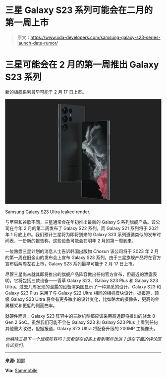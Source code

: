 # 三星 Galaxy S23 系列可能会在二月的第一周上市

> 原文：<https://www.xda-developers.com/samsung-galaxy-s23-series-launch-date-rumor/>

# 三星可能会在 2 月的第一周推出 Galaxy S23 系列

新的旗舰系列最早可能于 2 月 17 日上市。

 <picture>![Leaked render of the Galaxy S23 Ultraon gray background.](img/eef2e7060140d93dcb61624b0fbb0cc6.png)</picture> 

Samsung Galaxy S23 Ultra leaked render.

与苹果和谷歌不同，三星通常会在年初推出最新的 Galaxy S 系列旗舰产品。该公司在今年 2 月的第二周发布了 Galaxy S22 系列，而 Galaxy S21 系列将于 2021 年 1 月底上市。我们预计三星将为即将到来的 Galaxy S23 系列遵循类似的发布时间表，一份新的报告称，这些设备可能会在明年 2 月的第一周到来。

一位熟悉三星计划的消息人士告诉韩国出版物 *Chosun* 该公司将于 2023 年 2 月的第一周在旧金山的发布会上宣布 Galaxy S23 系列。由于三星旗舰产品将在官方宣布后两周左右上市，Galaxy S23 系列最早可能于 2 月 17 日上市。

尽管三星尚未就其即将推出的旗舰产品阵容做出任何官方宣布，但最近的泄露表明，它将包括三款设备——香草 Galaxy S23、Galaxy S23 Plus 和 Galaxy S23 Ultra。过去几周发现的泄露的设备渲染图显示了一种熟悉的设计，Galaxy S23 和 Galaxy S23 Plus 采用了与 Galaxy S22 Ultra 相同的相机模块设计。据报道，顶级 Galaxy S23 Ultra 将会有更多微小的设计变化，比如略大的摄像头，更高的金属框架和更低的侧面曲率。

就硬件而言，Galaxy S23 阵容中的三款机型都应该采用高通即将推出的骁龙 8 Gen 2 SoC。虽然我们可能不会在 Galaxy S23 和 Galaxy S23 Plus 上看到任何其他重大改进，但据报道，Galaxy S23 Ultra 将配备升级的 200MP 主摄像头。

*你期待三星下一个旗舰阵容吗？您希望在设备上看到哪些改进？请在下面的评论区告诉我们。*

* * *

**来源:** [朝鲜](https://www.chosun.com/economy/tech_it/2022/11/04/446CQVXPERHRVFMNPXZ6Y25IDE/)

**Via:** [Sammobile](https://www.sammobile.com/news/galaxy-s23-launch-first-week-february-2023/)